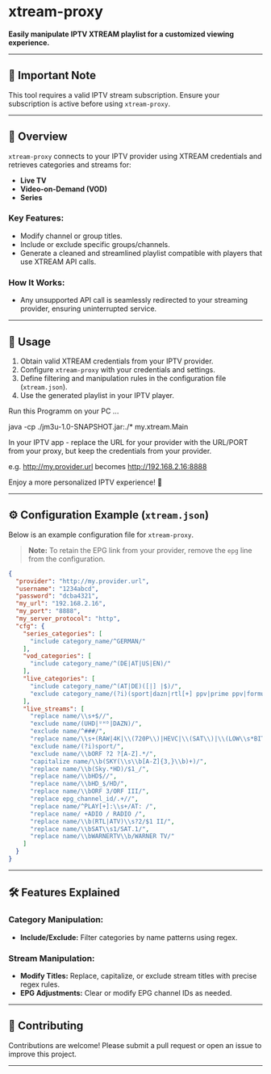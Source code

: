 # xtream-proxy

**Easily manipulate IPTV XTREAM playlist for a customized viewing experience.**

---

## 📢 Important Note

This tool requires a valid IPTV stream subscription. Ensure your subscription is active before using `xtream-proxy`.

---

## 📝 Overview

`xtream-proxy` connects to your IPTV provider using XTREAM credentials and retrieves categories and streams for:

- **Live TV**
- **Video-on-Demand (VOD)**
- **Series**

### Key Features:

- Modify channel or group titles.
- Include or exclude specific groups/channels.
- Generate a cleaned and streamlined playlist compatible with players that use XTREAM API calls.

### How It Works:

- Any unsupported API call is seamlessly redirected to your streaming provider, ensuring uninterrupted service.

---

## 🚀 Usage

1. Obtain valid XTREAM credentials from your IPTV provider.
2. Configure `xtream-proxy` with your credentials and settings.
3. Define filtering and manipulation rules in the configuration file (`xtream.json`).
4. Use the generated playlist in your IPTV player.

Run this Programm on your PC ...

java -cp ./jm3u-1.0-SNAPSHOT.jar:./* my.xtream.Main

In your IPTV app - replace the URL for your provider with the URL/PORT from your proxy, but keep the credentials from your provider.

e.g. http://my.provider.url becomes http://192.168.2.16:8888

Enjoy a more personalized IPTV experience! 🎉

---

## ⚙️ Configuration Example (`xtream.json`)

Below is an example configuration file for `xtream-proxy`.  
> **Note:** To retain the EPG link from your provider, remove the `epg` line from the configuration.

```json
{
  "provider": "http://my.provider.url",
  "username": "1234abcd",
  "password": "dcba4321",
  "my_url": "192.168.2.16",
  "my_port": "8888",
  "my_server_protocol": "http",
  "cfg": {
    "series_categories": [
      "include category_name/^GERMAN/"
    ],
    "vod_categories": [
      "include category_name/^(DE|AT|US|EN)/"
    ],
    "live_categories": [
      "include category_name/^(AT|DE)([|] |$)/",
      "exclude category_name/(?i)(sport|dazn|rtl[+] ppv|prime ppv|formula 1 ppv|dyn ppv|discovery[+] ppv|bundesliga)/"
    ],
    "live_streams": [
      "replace name/\\s+$//",
      "exclude name/(UHD|ᵁᴴᴰ|DAZN)/",
      "exclude name/^###/",
      "replace name/\\s+(RAW|4K|\\(720P\\)|HEVC|\\(SAT\\)|\\(LOW\\s*BIT\\))//",
      "exclude name/(?i)sport/",
      "exclude name/\\bORF ?2 ?[A-Z].*/",
      "capitalize name/\\b(SKY(\\s\\b[A-Z]{3,}\\b)+)/",
      "replace name/\\b(Sky.*HD)/$1_/",
      "replace name/\\bHD$//",
      "replace name/\\bHD_$/HD/",
      "replace name/\\bORF 3/ORF III/",
      "replace epg_channel_id/.+//",
      "replace name/^PLAY[+]:\\s+/AT: /",
      "replace name/ +ADIO / RADIO /",
      "replace name/\\b(RTL|ATV)\\s?2/$1 II/",
      "replace name/\\bSAT\\s1/SAT.1/",
      "replace name/\\bWARNERTV\\b/WARNER TV/"
    ]
  }
}
```

---

## 🛠 Features Explained

### Category Manipulation:
- **Include/Exclude:** Filter categories by name patterns using regex.
  
### Stream Manipulation:
- **Modify Titles:** Replace, capitalize, or exclude stream titles with precise regex rules.
- **EPG Adjustments:** Clear or modify EPG channel IDs as needed.

---

## 🧩 Contributing

Contributions are welcome! Please submit a pull request or open an issue to improve this project.

---
